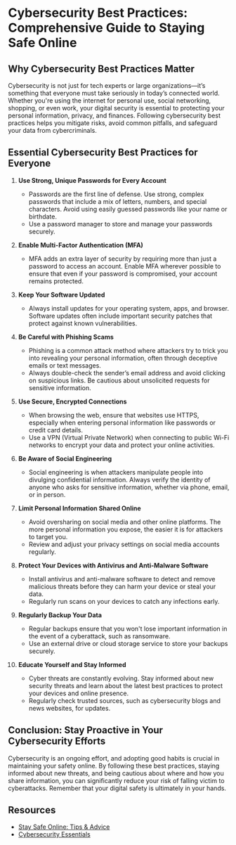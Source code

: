 # Cybersecurity Best Practices: Comprehensive Guide to Staying Safe Online

## Why Cybersecurity Best Practices Matter

Cybersecurity is not just for tech experts or large organizations—it’s something that everyone must take seriously in today’s connected world. Whether you're using the internet for personal use, social networking, shopping, or even work, your digital security is essential to protecting your personal information, privacy, and finances. Following cybersecurity best practices helps you mitigate risks, avoid common pitfalls, and safeguard your data from cybercriminals.

## Essential Cybersecurity Best Practices for Everyone

1. **Use Strong, Unique Passwords for Every Account**
   - Passwords are the first line of defense. Use strong, complex passwords that include a mix of letters, numbers, and special characters. Avoid using easily guessed passwords like your name or birthdate.
   - Use a password manager to store and manage your passwords securely.

2. **Enable Multi-Factor Authentication (MFA)**
   - MFA adds an extra layer of security by requiring more than just a password to access an account. Enable MFA wherever possible to ensure that even if your password is compromised, your account remains protected.

3. **Keep Your Software Updated**
   - Always install updates for your operating system, apps, and browser. Software updates often include important security patches that protect against known vulnerabilities.

4. **Be Careful with Phishing Scams**
   - Phishing is a common attack method where attackers try to trick you into revealing your personal information, often through deceptive emails or text messages.
   - Always double-check the sender’s email address and avoid clicking on suspicious links. Be cautious about unsolicited requests for sensitive information.

5. **Use Secure, Encrypted Connections**
   - When browsing the web, ensure that websites use HTTPS, especially when entering personal information like passwords or credit card details.
   - Use a VPN (Virtual Private Network) when connecting to public Wi-Fi networks to encrypt your data and protect your online activities.

6. **Be Aware of Social Engineering**
   - Social engineering is when attackers manipulate people into divulging confidential information. Always verify the identity of anyone who asks for sensitive information, whether via phone, email, or in person.

7. **Limit Personal Information Shared Online**
   - Avoid oversharing on social media and other online platforms. The more personal information you expose, the easier it is for attackers to target you.
   - Review and adjust your privacy settings on social media accounts regularly.

8. **Protect Your Devices with Antivirus and Anti-Malware Software**
   - Install antivirus and anti-malware software to detect and remove malicious threats before they can harm your device or steal your data.
   - Regularly run scans on your devices to catch any infections early.

9. **Regularly Backup Your Data**
   - Regular backups ensure that you won't lose important information in the event of a cyberattack, such as ransomware.
   - Use an external drive or cloud storage service to store your backups securely.

10. **Educate Yourself and Stay Informed**
    - Cyber threats are constantly evolving. Stay informed about new security threats and learn about the latest best practices to protect your devices and online presence.
    - Regularly check trusted sources, such as cybersecurity blogs and news websites, for updates.

## Conclusion: Stay Proactive in Your Cybersecurity Efforts

Cybersecurity is an ongoing effort, and adopting good habits is crucial in maintaining your safety online. By following these best practices, staying informed about new threats, and being cautious about where and how you share information, you can significantly reduce your risk of falling victim to cyberattacks. Remember that your digital safety is ultimately in your hands.

## Resources

- [Stay Safe Online: Tips & Advice](https://www.staysafeonline.org)
- [Cybersecurity Essentials](https://www.cisa.gov/cybersecurity)

